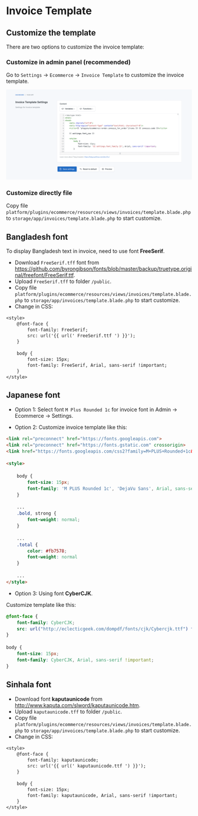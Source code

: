 # Invoice Template

## Customize the template

There are two options to customize the invoice template:

### Customize in admin panel (recommended)

Go to `Settings` -> `Ecommerce` -> `Invoice Template` to customize the invoice template.

![Invoice Template](../farmart/images/invoice-template.png)

### Customize directly file

Copy file `platform/plugins/ecommerce/resources/views/invoices/template.blade.php` to `storage/app/invoices/template.blade.php` to start customize.

## Bangladesh font

To display Bangladesh text in invoice, need to use font **FreeSerif**.

- Download `FreeSerif.tff` font
  from https://github.com/byrongibson/fonts/blob/master/backup/truetype.original/freefont/FreeSerif.ttf.
- Upload `FreeSerif.tff` to folder `/public`.
- Copy file `platform/plugins/ecommerce/resources/views/invoices/template.blade.php`
  to `storage/app/invoices/template.blade.php` to start customize.
- Change in CSS:

```blade
<style>
    @font-face {
        font-family: FreeSerif;
        src: url('{{ url(' FreeSerif.ttf ') }}');
    }
    
    body {
        font-size: 15px;
        font-family: FreeSerif, Arial, sans-serif !important;
    }
</style>
```

## Japanese font

- Option 1: Select font `M Plus Rounded 1c` for invoice font in Admin -> Ecommerce -> Settings.

- Option 2: Customize invoice template like this:

```html
<link rel="preconnect" href="https://fonts.googleapis.com">
<link rel="preconnect" href="https://fonts.gstatic.com" crossorigin>
<link href="https://fonts.googleapis.com/css2?family=M+PLUS+Rounded+1c&display=swap" rel="stylesheet">

<style>

    body {
        font-size: 15px;
        font-family: 'M PLUS Rounded 1c', 'DejaVu Sans', Arial, sans-serif !important;
    }

    ...
    .bold, strong {
        font-weight: normal;
    }

    ...
    .total {
        color: #fb7578;
        font-weight: normal
    }

    ...
</style>
```

- Option 3: Using font **CyberCJK**.

Customize template like this:

```CSS
@font-face {
    font-family: CyberCJK;
    src: url("http://eclecticgeek.com/dompdf/fonts/cjk/Cybercjk.ttf") format("truetype");
}

body {
    font-size: 15px;
    font-family: CyberCJK, Arial, sans-serif !important;
}
```

## Sinhala font

- Download font **kaputaunicode** from http://www.kaputa.com/slword/kaputaunicode.htm.
- Upload `kaputaunicode.tff` to folder `/public`.
- Copy file `platform/plugins/ecommerce/resources/views/invoices/template.blade.php`
  to `storage/app/invoices/template.blade.php` to start customize.
- Change in CSS:

```blade
<style>
    @font-face {
        font-family: kaputaunicode;
        src: url('{{ url(' kaputaunicode.ttf ') }}');
    }
    
    body {
        font-size: 15px;
        font-family: kaputaunicode, Arial, sans-serif !important;
    }
</style>
```